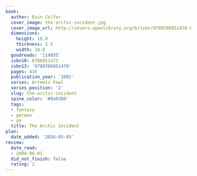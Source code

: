 ```yaml
---
book:
  author: Eoin Colfer
  cover_image: the-arctic-incident.jpg
  cover_image_url: http://covers.openlibrary.org/b/isbn/9780786851478-L.jpg
  dimensions:
    height: 18.0
    thickness: 2.5
    width: 10.8
  goodreads: '114955'
  isbn10: 0786851473
  isbn13: '9780786851478'
  pages: 416
  publication_year: '2002'
  series: Artemis Fowl
  series_position: '2'
  slug: the-arctic-incident
  spine_color: '#9a9380'
  tags:
  - fantasy
  - german
  - ya
  title: The Arctic Incident
plan:
  date_added: '2016-05-03'
review:
  date_read:
  - 2004-06-01
  did_not_finish: false
  rating: 2
---
```

